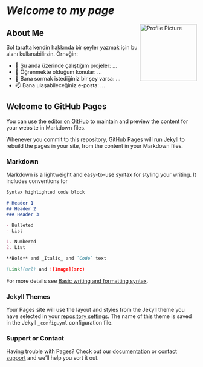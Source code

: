 # **_Welcome to my page_**

<img align="right" src="https://github.com/username/repository/blob/main/images/profile.jpg" width="150" alt="Profile Picture">

## About Me
Sol tarafta kendin hakkında bir şeyler yazmak için bu alanı kullanabilirsin. Örneğin:

- 🔭 Şu anda üzerinde çalıştığım projeler: ...
- 🌱 Öğrenmekte olduğum konular: ...
- 💬 Bana sormak istediğiniz bir şey varsa: ...
- 📫 Bana ulaşabileceğiniz e-posta: ...

## Welcome to GitHub Pages

You can use the [editor on GitHub](https://github.com/semah0702/semah0702.github.io/edit/main/README.md) to maintain and preview the content for your website in Markdown files.

Whenever you commit to this repository, GitHub Pages will run [Jekyll](https://jekyllrb.com/) to rebuild the pages in your site, from the content in your Markdown files.

### Markdown

Markdown is a lightweight and easy-to-use syntax for styling your writing. It includes conventions for

```markdown
Syntax highlighted code block

# Header 1
## Header 2
### Header 3

- Bulleted
- List

1. Numbered
2. List

**Bold** and _Italic_ and `Code` text

[Link](url) and ![Image](src)
```

For more details see [Basic writing and formatting syntax](https://docs.github.com/en/github/writing-on-github/getting-started-with-writing-and-formatting-on-github/basic-writing-and-formatting-syntax).

### Jekyll Themes

Your Pages site will use the layout and styles from the Jekyll theme you have selected in your [repository settings](https://github.com/semah0702/semah0702.github.io/settings/pages). The name of this theme is saved in the Jekyll `_config.yml` configuration file.

### Support or Contact

Having trouble with Pages? Check out our [documentation](https://docs.github.com/categories/github-pages-basics/) or [contact support](https://support.github.com/contact) and we’ll help you sort it out.
